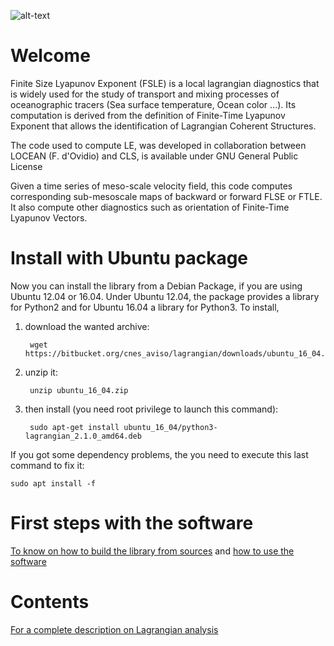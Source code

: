 ![alt-text](https://anaconda.org/fbriol/lagrangian/badges/installer/conda.svg)

Welcome
=======

Finite Size Lyapunov Exponent (FSLE) is a local lagrangian diagnostics that is
widely used for the study of transport and mixing processes of oceanographic
tracers (Sea surface temperature, Ocean color ...). Its computation is derived
from the definition of Finite-Time Lyapunov Exponent that allows the
identification of  Lagrangian Coherent Structures.

The code used to compute LE, was developed in collaboration between LOCEAN (F.
d'Ovidio) and CLS, is available under GNU General Public License

Given a time series of meso-scale velocity field, this code computes
corresponding sub-mesoscale maps of backward or forward FLSE or FTLE. It also
compute other diagnostics such as orientation of Finite-Time Lyapunov Vectors.

Install with Ubuntu package
===========================

Now you can install the library from a Debian Package, if you are using Ubuntu
12.04 or 16.04. Under Ubuntu 12.04, the package provides a library for Python2
and for Ubuntu 16.04 a library for Python3. To install,

1. download the wanted archive:

        wget https://bitbucket.org/cnes_aviso/lagrangian/downloads/ubuntu_16_04.zip

2. unzip it:

        unzip ubuntu_16_04.zip

3. then install (you need root privilege to launch this command):

        sudo apt-get install ubuntu_16_04/python3-lagrangian_2.1.0_amd64.deb


If you got some dependency problems, the you need to execute this last command to fix it:

    sudo apt install -f

First steps with the software
=============================
[To know on how to build the library from
sources](https://bitbucket.org/cnes_aviso/lagrangian/wiki/Install) and [how to
use the software](https://bitbucket.org/cnes_aviso/lagrangian/wiki/Usage)

Contents
========
[For a complete description on Lagrangian
analysis](https://bitbucket.org/cnes_aviso/lagrangian/wiki/Contents)
